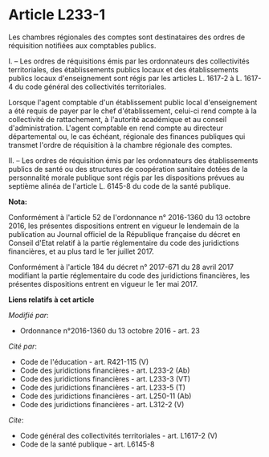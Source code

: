 # Article L233-1

Les chambres régionales des comptes sont destinataires des ordres de réquisition notifiées aux comptables publics.

I. – Les ordres de réquisitions émis par les ordonnateurs des collectivités territoriales, des établissements publics locaux
et des établissements publics locaux d'enseignement sont régis par les articles L. 1617-2 à L. 1617-4 du code général des
collectivités territoriales.

Lorsque l'agent comptable d'un établissement public local d'enseignement a été requis de payer par le chef d'établissement,
celui-ci rend compte à la collectivité de rattachement, à l'autorité académique et au conseil d'administration. L'agent
comptable en rend compte au directeur départemental ou, le cas échéant, régionale des finances publiques qui transmet l'ordre
de réquisition à la chambre régionale des comptes.

II. – Les ordres de réquisition émis par les ordonnateurs des établissements publics de santé ou des structures de
coopération sanitaire dotées de la personnalité morale publique sont régis par les dispositions prévues au septième alinéa de
l'article L. 6145-8 du code de la santé publique.

**Nota:**

Conformément à l'article 52 de l'ordonnance n° 2016-1360 du 13 octobre 2016, les présentes dispositions entrent en vigueur le
lendemain de la publication au Journal officiel de la République française du décret en Conseil d'Etat relatif à la partie
réglementaire du code des juridictions financières, et au plus tard le 1er juillet 2017.

Conformément à l'article 184 du décret n° 2017-671 du 28 avril 2017 modifiant la partie réglementaire du code des
juridictions financières, les présentes dispositions entrent en vigueur le 1er mai 2017.

**Liens relatifs à cet article**

_Modifié par_:

  - Ordonnance n°2016-1360 du 13 octobre 2016 - art. 23

_Cité par_:

  - Code de l'éducation - art. R421-115 (V)
  - Code des juridictions financières - art. L233-2 (Ab)
  - Code des juridictions financières - art. L233-3 (VT)
  - Code des juridictions financières - art. L233-5 (T)
  - Code des juridictions financières - art. L250-11 (Ab)
  - Code des juridictions financières - art. L312-2 (V)

_Cite_:

  - Code général des collectivités territoriales - art. L1617-2 (V)
  - Code de la santé publique - art. L6145-8
